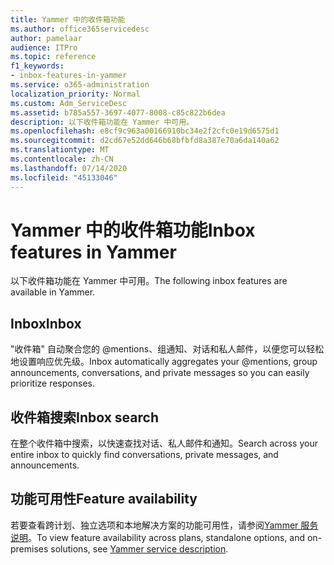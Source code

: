 ```yaml
---
title: Yammer 中的收件箱功能
ms.author: office365servicedesc
author: pamelaar
audience: ITPro
ms.topic: reference
f1_keywords:
- inbox-features-in-yammer
ms.service: o365-administration
localization_priority: Normal
ms.custom: Adm_ServiceDesc
ms.assetid: b785a557-3697-4077-8008-c85c822b6dea
description: 以下收件箱功能在 Yammer 中可用。
ms.openlocfilehash: e8cf9c963a00166910bc34e2f2cfc0e19d6575d1
ms.sourcegitcommit: d2cd67e52dd646b68bfbfd8a387e70a6da140a62
ms.translationtype: MT
ms.contentlocale: zh-CN
ms.lasthandoff: 07/14/2020
ms.locfileid: "45133046"
---
```

# <a name="inbox-features-in-yammer"></a><span data-ttu-id="4f6cf-103">Yammer 中的收件箱功能</span><span class="sxs-lookup"><span data-stu-id="4f6cf-103">Inbox features in Yammer</span></span>

<span data-ttu-id="4f6cf-104">以下收件箱功能在 Yammer 中可用。</span><span class="sxs-lookup"><span data-stu-id="4f6cf-104">The following inbox features are available in Yammer.</span></span>
  
## <a name="inbox"></a><span data-ttu-id="4f6cf-105">Inbox</span><span class="sxs-lookup"><span data-stu-id="4f6cf-105">Inbox</span></span>

<span data-ttu-id="4f6cf-106">"收件箱" 自动聚合您的 @mentions、组通知、对话和私人邮件，以便您可以轻松地设置响应优先级。</span><span class="sxs-lookup"><span data-stu-id="4f6cf-106">Inbox automatically aggregates your @mentions, group announcements, conversations, and private messages so you can easily prioritize responses.</span></span>
  
## <a name="inbox-search"></a><span data-ttu-id="4f6cf-107">收件箱搜索</span><span class="sxs-lookup"><span data-stu-id="4f6cf-107">Inbox search</span></span>

<span data-ttu-id="4f6cf-108">在整个收件箱中搜索，以快速查找对话、私人邮件和通知。</span><span class="sxs-lookup"><span data-stu-id="4f6cf-108">Search across your entire inbox to quickly find conversations, private messages, and announcements.</span></span>
  
## <a name="feature-availability"></a><span data-ttu-id="4f6cf-109">功能可用性</span><span class="sxs-lookup"><span data-stu-id="4f6cf-109">Feature availability</span></span>

<span data-ttu-id="4f6cf-110">若要查看跨计划、独立选项和本地解决方案的功能可用性，请参阅[Yammer 服务说明](yammer-service-description.md)。</span><span class="sxs-lookup"><span data-stu-id="4f6cf-110">To view feature availability across plans, standalone options, and on-premises solutions, see [Yammer service description](yammer-service-description.md).</span></span>
  


